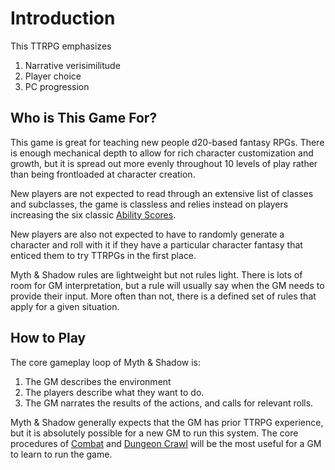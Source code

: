 # Introduction

This TTRPG emphasizes

1. Narrative verisimilitude
2. Player choice
3. PC progression

## Who is This Game For?

This game is great for teaching new people d20-based fantasy RPGs. There is enough mechanical depth to allow for rich character customization and growth, but it is spread out more evenly throughout 10 levels of play rather than being frontloaded at character creation.

New players are not expected to read through an extensive list of classes and subclasses, the game is classless and relies instead on players increasing the six classic [Ability Scores](../../Player%20Characters/The%20Ability%20Scores/Ability%20Scores.md).

New players are also not expected to have to randomly generate a character and roll with it if they have a particular character fantasy that enticed them to try TTRPGs in the first place.

Myth & Shadow rules are lightweight but not rules light. There is lots of room for GM interpretation, but a rule will usually say when the GM needs to provide their input. More often than not, there is a defined set of rules that apply for a given situation.

## How to Play

The core gameplay loop of Myth & Shadow is:

1. The GM describes the environment
2. The players describe what they want to do.
3. The GM narrates the results of the actions, and calls for relevant rolls.

Myth & Shadow generally expects that the GM has prior TTRPG experience, but it is absolutely possible for a new GM to run this system. The core procedures of [Combat](../../Game%20Procedures/Combat/Combat.md) and [Dungeon Crawl](../../Game%20Procedures/Exploration/Dungeon%20Crawl.md) will be the most useful for a GM to learn to run the game.
